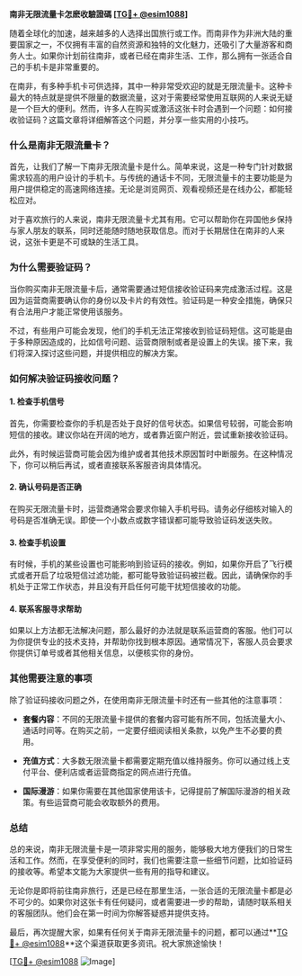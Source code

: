 **南非无限流量卡怎麽收驗證碼 [[TG💪+ @esim1088](https://t.me/s/esim1088)]**

随着全球化的加速，越来越多的人选择出国旅行或工作。而南非作为非洲大陆的重要国家之一，不仅拥有丰富的自然资源和独特的文化魅力，还吸引了大量游客和商务人士。如果你计划前往南非，或者已经在南非生活、工作，那么拥有一张适合自己的手机卡是非常重要的。

在南非，有多种手机卡可供选择，其中一种非常受欢迎的就是无限流量卡。这种卡最大的特点就是提供不限量的数据流量，这对于需要经常使用互联网的人来说无疑是一个巨大的便利。然而，许多人在购买或激活这张卡时会遇到一个问题：如何接收验证码？这篇文章将详细解答这个问题，并分享一些实用的小技巧。

### **什么是南非无限流量卡？**

首先，让我们了解一下南非无限流量卡是什么。简单来说，这是一种专门针对数据需求较高的用户设计的手机卡。与传统的通话卡不同，无限流量卡的主要功能是为用户提供稳定的高速网络连接。无论是浏览网页、观看视频还是在线办公，都能轻松应对。

对于喜欢旅行的人来说，南非无限流量卡尤其有用。它可以帮助你在异国他乡保持与家人朋友的联系，同时还能随时随地获取信息。而对于长期居住在南非的人来说，这张卡更是不可或缺的生活工具。

### **为什么需要验证码？**

当你购买南非无限流量卡后，通常需要通过短信接收验证码来完成激活过程。这是因为运营商需要确认你的身份以及卡片的有效性。验证码是一种安全措施，确保只有合法用户才能正常使用该服务。

不过，有些用户可能会发现，他们的手机无法正常接收到验证码短信。这可能是由于多种原因造成的，比如信号问题、运营商限制或者是设置上的失误。接下来，我们将深入探讨这些问题，并提供相应的解决方案。

### **如何解决验证码接收问题？**

#### **1. 检查手机信号**
首先，你需要检查你的手机是否处于良好的信号状态。如果信号较弱，可能会影响短信的接收。建议你站在开阔的地方，或者靠近窗户附近，尝试重新接收验证码。

此外，有时候运营商可能会因为维护或者其他技术原因暂时中断服务。在这种情况下，你可以稍后再试，或者直接联系客服咨询具体情况。

#### **2. 确认号码是否正确**
在购买无限流量卡时，运营商通常会要求你输入手机号码。请务必仔细核对输入的号码是否准确无误。即使一个小数点或数字错误都可能导致验证码发送失败。

#### **3. 检查手机设置**
有时候，手机的某些设置也可能影响到验证码的接收。例如，如果你开启了飞行模式或者开启了垃圾短信过滤功能，都可能导致验证码被拦截。因此，请确保你的手机处于正常工作状态，并且没有开启任何可能干扰短信接收的功能。

#### **4. 联系客服寻求帮助**
如果以上方法都无法解决问题，那么最好的办法就是联系运营商的客服。他们可以为你提供专业的技术支持，并帮助你找到根本原因。通常情况下，客服人员会要求你提供订单号或者其他相关信息，以便核实你的身份。

### **其他需要注意的事项**

除了验证码接收问题之外，在使用南非无限流量卡时还有一些其他的注意事项：

- **套餐内容**：不同的无限流量卡提供的套餐内容可能有所不同，包括流量大小、通话时间等。在购买之前，一定要仔细阅读相关条款，以免产生不必要的费用。
  
- **充值方式**：大多数无限流量卡都需要定期充值以维持服务。你可以通过线上支付平台、便利店或者运营商指定的网点进行充值。

- **国际漫游**：如果你需要在其他国家使用该卡，记得提前了解国际漫游的相关政策。有些运营商可能会收取额外的费用。

### **总结**

总的来说，南非无限流量卡是一项非常实用的服务，能够极大地方便我们的日常生活和工作。然而，在享受便利的同时，我们也需要注意一些细节问题，比如验证码的接收等。希望本文能为大家提供一些有用的指导和建议。

无论你是即将前往南非旅行，还是已经在那里生活，一张合适的无限流量卡都是必不可少的。如果你对这张卡有任何疑问，或者需要进一步的帮助，请随时联系相关的客服团队。他们会在第一时间为你解答疑惑并提供支持。

最后，再次提醒大家，如果有任何关于南非无限流量卡的问题，都可以通过**[TG💪+ @esim1088](https://t.me/s/esim1088)**这个渠道获取更多资讯。祝大家旅途愉快！

[[TG💪+ @esim1088](https://t.me/s/esim1088) ![Image](https://i.postimg.cc/4NQfJmqS/Snipaste-2025-05-13-00-14-12.png)]